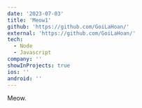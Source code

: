 ```yaml
---
date: '2023-07-03'
title: 'Meow1'
github: 'https://github.com/GoiLaHoan/'
external: 'https://github.com/GoiLaHoan/'
tech:
  - Node
  - Javascript
company: ''
showInProjects: true
ios: ''
android: ''
---
```


Meow.
